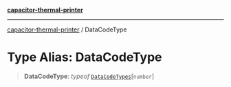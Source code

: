 [**capacitor-thermal-printer**](../README.md)

***

[capacitor-thermal-printer](../README.md) / DataCodeType

# Type Alias: DataCodeType

> **DataCodeType**: *typeof* [`DataCodeTypes`](../variables/DataCodeTypes.md)\[`number`\]
